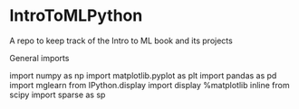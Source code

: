# IntroToMLPython
A repo to keep track of the Intro to ML book and its projects

General imports

import numpy as np
import matplotlib.pyplot as plt
import pandas as pd
import mglearn
from IPython.display import display
%matplotlib inline
from scipy import sparse as sp